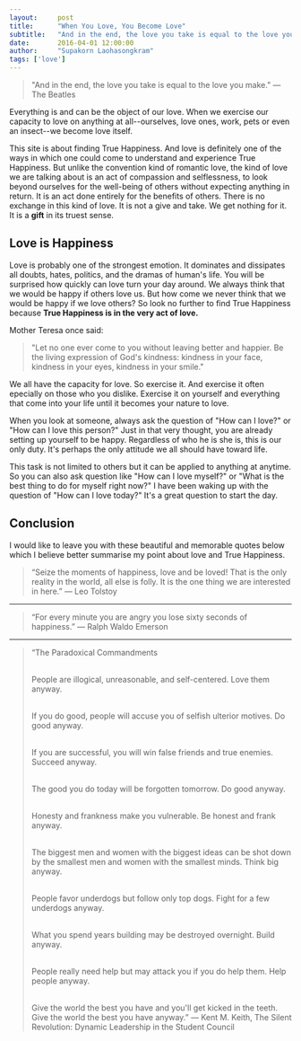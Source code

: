```yaml
---
layout:     post
title:      "When You Love, You Become Love"
subtitle:   "And in the end, the love you take is equal to the love you make."
date:       2016-04-01 12:00:00
author:     "Supakorn Laohasongkram"
tags: ['love']
---
```


<blockquote>"And in the end, the love you take is equal to the love you make." ― The Beatles</blockquote>

Everything is and can be the object of our love. When we exercise our capacity to love on anything at all--ourselves, love ones, work, pets or even an insect--we become love itself. 


This site is about finding True Happiness. And love is definitely one of the ways in which one could come to understand and experience True Happiness. But unlike the convention kind of romantic love, the kind of love we are talking about is an act of compassion and selflessness, to look beyond ourselves for the well-being of others without expecting anything in return. It is an act done entirely for the benefits of others. There is no exchange in this kind of love. It is not a give and take. We get nothing for it. It is a <strong>gift</strong> in its truest sense.

<!-- Many believe it never worth to do anything if it does not pay. Just like this website, I do not gain anything. Th
it's a waste of time for me to write these articles on True Happiness. Their logic is that if it does not generate income then it is a waste of time. But this website is not intented to be an exchange for me to gain something. It's simply an expression of love. It is to love others even though there is no guarantee or nothing in return. It is an investment in a relationship that may or may not work at all. It is a total blind shot in the dark which I hope will help someone in their life become happier. 
 -->

<h2>Love is Happiness</h2>

Love is probably one of the strongest emotion. It dominates and dissipates all doubts, hates, politics, and the dramas of human's life. You will be surprised how quickly can love turn your day around. We always think that we would be happy if others love us. But how come we never think that we would be happy if we love others? So look no further to find True Happiness because <strong>True Happiness is in the very act of love.</strong>

Mother Teresa once said:

<blockquote>"Let no one ever come to you without leaving better and happier. Be the living expression of God's kindness: kindness in your face, kindness in your eyes, kindness in your smile."</blockquote>

We all have the capacity for love. So exercise it. And exercise it often epecially on those who you dislike. Exercise it on yourself and everything that come into your life until it becomes your nature to love.

When you look at someone, always ask the question of "How can I love?" or "How can I love this person?" Just in that very thought, you are already setting up yourself to be happy. Regardless of who he is she is, this is our only duty. It's perhaps the only attitude we all should have toward life. 

This task is not limited to others but it can be applied to anything at anytime. So you can also ask question like "How can I love myself?" or "What is the best thing to do for myself right now?" I have been waking up with the question of "How can I love today?" It's a great question to start the day.

<!-- We always want to be loved by others, but rarely do we want to love others. So let's change that.
 -->
<h2>Conclusion</h2>

I would like to leave you with these beautiful and memorable quotes below which I believe better summarise my point about love and True Happiness.

<blockquote>“Seize the moments of happiness, love and be loved! That is the only reality in the world, all else is folly. It is the one thing we are interested in here.” 
― Leo Tolstoy</blockquote>

<hr class="short">

<blockquote>“For every minute you are angry you lose sixty seconds of happiness.” 
― Ralph Waldo Emerson</blockquote>

<hr class="short">

<blockquote>“The Paradoxical Commandments<br><br>

People are illogical, unreasonable, and self-centered.
Love them anyway.<br><br>

If you do good, people will accuse you of selfish ulterior motives.
Do good anyway.<br><br>

If you are successful, you will win false friends and true enemies.
Succeed anyway.<br><br>

The good you do today will be forgotten tomorrow.
Do good anyway.<br><br>

Honesty and frankness make you vulnerable.
Be honest and frank anyway.<br><br>

The biggest men and women with the biggest ideas can be shot down by the smallest men and women with the smallest minds.
Think big anyway.<br><br>

People favor underdogs but follow only top dogs.
Fight for a few underdogs anyway.<br><br>

What you spend years building may be destroyed overnight.
Build anyway.<br><br>

People really need help but may attack you if you do help them.
Help people anyway.<br><br>

Give the world the best you have and you'll get kicked in the teeth.
Give the world the best you have anyway.” 
― Kent M. Keith, The Silent Revolution: Dynamic Leadership in the Student Council</blockquote>